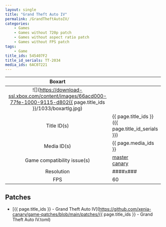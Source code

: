 ```yaml
---
layout: single
title: "Grand Theft Auto IV"
permalink: /GrandTheftAutoIV/
categories:
    - Games
    - Games without 720p patch
    - Games without aspect ratio patch
    - Games without FPS patch
tags:
    - Game
title_ids: 545407F2
title_id_serials: TT-2034
media_ids: 6AC07221
---
```


| Boxart                      |                                                                                        |
| :----:                      | :-                                                                                     |
| ![](https://download-ssl.xbox.com/content/images/66acd000-77fe-1000-9115-d802{{ page.title_ids }}/1033/boxartlg.jpg) |
| Title ID(s)                 | {{ page.title_ids }} ({{ page.title_id_serials }})                                     |
| Media ID(s)                 | {{ page.media_ids }}                                                                   |
| Game compatibility issue(s) | [master](https://github.com/xenia-project/game-compatibility/issues/)<br>[canary](https://github.com/xenia-canary/game-compatibility/issues/) |
| Resolution                  | ####x###                                                                               |
| FPS                         | 60                                                                                     |

## Patches
* [{{ page.title_ids }} - Grand Theft Auto IV](https://github.com/xenia-canary/game-patches/blob/main/patches/{{ page.title_ids }} - Grand Theft Auto IV.toml)

<!--This page was generated by a script. You can remove this comment once the page is verified to be free of mistakes.-->
